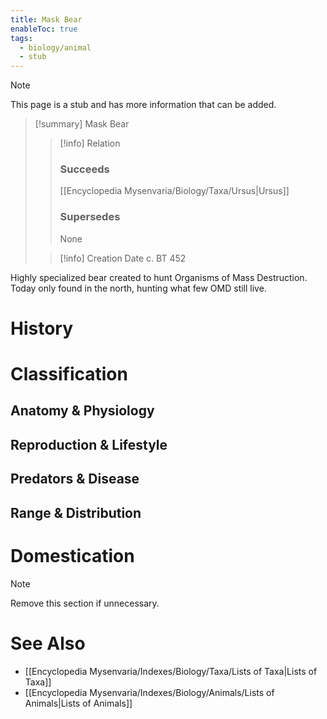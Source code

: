 ```yaml
---
title: Mask Bear
enableToc: true
tags:
  - biology/animal
  - stub
---
```


> [!note]
> This page is a stub and has more information that can be added.

> [!summary] Mask Bear
> > [!info] Relation
> > ### Succeeds
> > [[Encyclopedia Mysenvaria/Biology/Taxa/Ursus|Ursus]]
> > ### Supersedes
> > None
>
> > [!info] Creation Date
> > c. BT 452

Highly specialized bear created to hunt Organisms of Mass Destruction. Today only found in the north, hunting what few OMD still live.
# History

# Classification
## Anatomy & Physiology

## Reproduction & Lifestyle

## Predators & Disease

## Range & Distribution

# Domestication

> [!note]
> Remove this section if unnecessary.
# See Also
- [[Encyclopedia Mysenvaria/Indexes/Biology/Taxa/Lists of Taxa|Lists of Taxa]]
- [[Encyclopedia Mysenvaria/Indexes/Biology/Animals/Lists of Animals|Lists of Animals]]